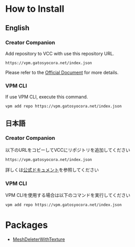# How to Install

## English

### Creator Companion

Add repository to VCC with use this repository URL.

```
https://vpm.gatosyocora.net/index.json
```

Please refer to the [Official Document](https://vcc.docs.vrchat.com/guides/community-repositories#how-to-add-a-community-repository) for more details.

### VPM CLI

If use VPM CLI, execute this command.

```
vpm add repo https://vpm.gatosyocora.net/index.json
```

## 日本語

### Creator Companion

以下のURLをコピーしてVCCにリポジトリを追加してください

```
https://vpm.gatosyocora.net/index.json
```

詳しくは[公式ドキュメント](https://vcc.docs.vrchat.com/guides/community-repositories#how-to-add-a-community-repository)を参照してください

### VPM CLI

VPM CLIを使用する場合は以下のコマンドを実行してください

```
vpm add repo https://vpm.gatosyocora.net/index.json
```

# Packages

- [MeshDeleterWithTexture](https://github.com/gatosyocora/MeshDeleterWithTexture)

